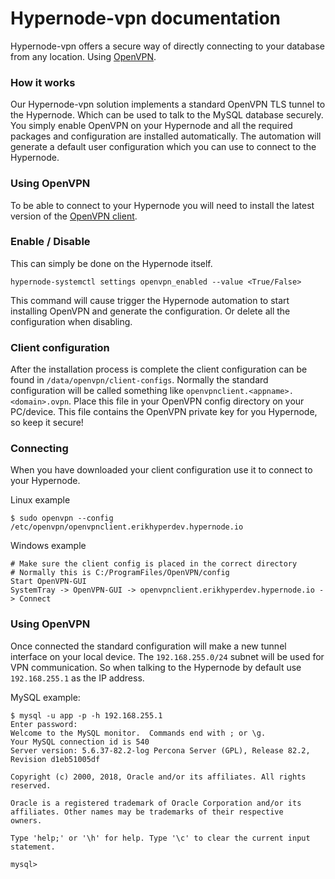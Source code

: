 # Hypernode-vpn documentation
Hypernode-vpn offers a secure way of directly connecting to your database from any location.
Using [OpenVPN](https://openvpn.net/).

### How it works
Our Hypernode-vpn solution implements a standard OpenVPN TLS tunnel to the Hypernode.
Which can be used to talk to the MySQL database securely.
You simply enable OpenVPN on your Hypernode and all the required packages and configuration are installed automatically.
The automation will generate a default user configuration which you can use to connect to the Hypernode.

### Using OpenVPN
To be able to connect to your Hypernode you will need to install the latest version of the 
[OpenVPN client](https://openvpn.net/index.php/open-source/downloads.html).

### Enable / Disable
This can simply be done on the Hypernode itself.
 ```
 hypernode-systemctl settings openvpn_enabled --value <True/False>
 ```
This command will cause trigger the Hypernode automation to start installing OpenVPN and generate the configuration.
Or delete all the configuration when disabling.

### Client configuration
After the installation process is complete the client configuration can be found in `/data/openvpn/client-configs`.
Normally the standard configuration will be called something like `openvpnclient.<appname>.<domain>.ovpn`.
Place this file in your OpenVPN config directory on your PC/device.
This file contains the OpenVPN private key for you Hypernode, so keep it secure!

### Connecting
When you have downloaded your client configuration use it to connect to your Hypernode.

Linux example
```
$ sudo openvpn --config /etc/openvpn/openvpnclient.erikhyperdev.hypernode.io
```

Windows example
```
# Make sure the client config is placed in the correct directory
# Normally this is C:/ProgramFiles/OpenVPN/config
Start OpenVPN-GUI
SystemTray -> OpenVPN-GUI -> openvpnclient.erikhyperdev.hypernode.io -> Connect
```

### Using OpenVPN
Once connected the standard configuration will make a new tunnel interface on your local device.
The `192.168.255.0/24` subnet will be used for VPN communication.
So when talking to the Hypernode by default use `192.168.255.1` as the IP address.

MySQL example:
```
$ mysql -u app -p -h 192.168.255.1
Enter password:
Welcome to the MySQL monitor.  Commands end with ; or \g.
Your MySQL connection id is 540
Server version: 5.6.37-82.2-log Percona Server (GPL), Release 82.2, Revision d1eb51005df

Copyright (c) 2000, 2018, Oracle and/or its affiliates. All rights reserved.

Oracle is a registered trademark of Oracle Corporation and/or its
affiliates. Other names may be trademarks of their respective
owners.

Type 'help;' or '\h' for help. Type '\c' to clear the current input statement.

mysql> 
```
